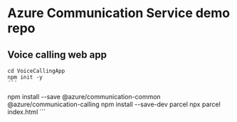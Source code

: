 # Azure Communication Service demo repo

## Voice calling web app
```
cd VoiceCallingApp
npm init -y
´´´
```
npm install --save @azure/communication-common @azure/communication-calling
npm install --save-dev parcel
npx parcel index.html
´´´
